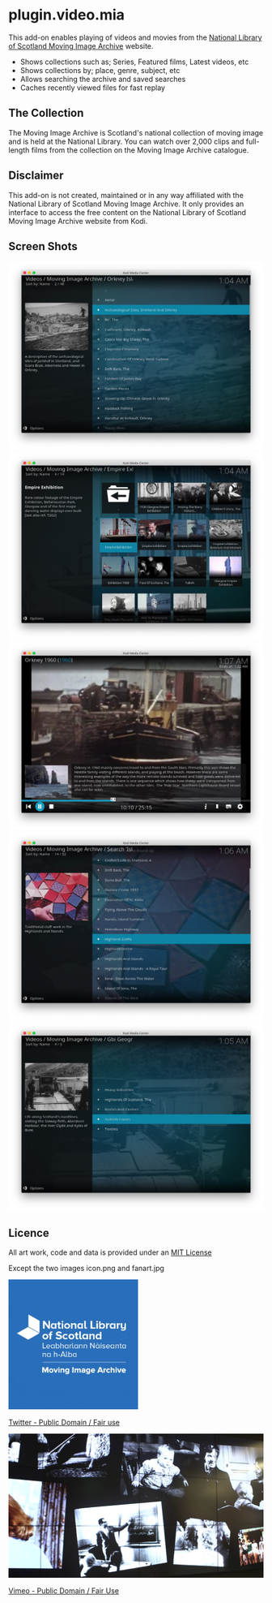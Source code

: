 # plugin.video.mia

This add-on enables playing of videos and movies from the [National Library of Scotland Moving Image Archive](https://movingimage.nls.uk/) website.

*   Shows collections such as; Series, Featured films, Latest videos, etc
*   Shows collections by; place, genre, subject, etc
*   Allows searching the archive and saved searches
*   Caches recently viewed files for fast replay 

## The Collection

The Moving Image Archive is Scotland's national collection of moving image and is held at the National Library. You can watch over 2,000 clips and full-length films from the collection on the Moving Image Archive catalogue.

## Disclaimer 

This add-on is not created, maintained or in any way affiliated with the National Library of Scotland Moving Image Archive.
It only provides an interface to access the free content on the National Library of Scotland Moving Image Archive website from Kodi.

## Screen Shots

![ss1](resources/media/ss1.jpg)
![ss2](resources/media/ss2.jpg)
![ss3](resources/media/ss3.jpg)
![ss3](resources/media/ss4.jpg)
![ss3](resources/media/ss5.jpg)

## Licence 

All art work, code and data is provided under an [MIT License](LICENSE.txt)

Except the two images icon.png and fanart.jpg

![icon.png](resources/icon.png)

[Twitter - Public Domain / Fair use](https://twitter.com/scotsonscreen)

![fanart.jpg](resources/fanart.jpg)

[Vimeo - Public Domain / Fair Use](https://vimeo.com/196411728)

